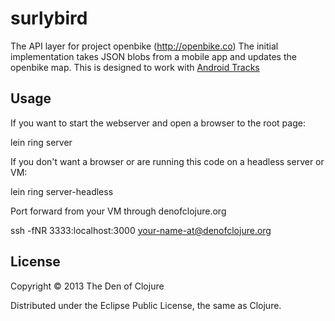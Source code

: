 # surlybird

The API layer for project openbike (http://openbike.co) The initial implementation takes JSON blobs from a mobile app and updates the openbike map. This is designed to work with [Android Tracks](https://github.com/denofclojure/androidtracks "Android Tracks")

## Usage

If you want to start the webserver and open a browser to the root page:

   lein ring server

If you don't want a browser or are running this code on a headless server or VM:

   lein ring server-headless

Port forward from your VM through denofclojure.org

   ssh -fNR 3333:localhost:3000 your-name-at@denofclojure.org

## License

Copyright © 2013 The Den of Clojure

Distributed under the Eclipse Public License, the same as Clojure.
